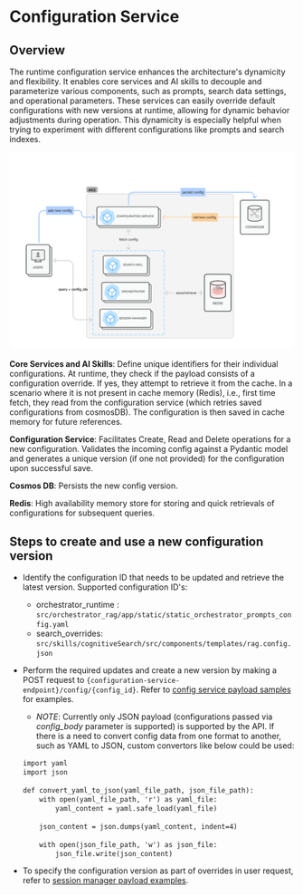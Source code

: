 # Configuration Service

## Overview
The runtime configuration service enhances the architecture's dynamicity and flexibility. It enables core services and AI skills to decouple and parameterize various components, such as prompts, search data settings, and operational parameters. These services can easily override default configurations with new versions at runtime, allowing for dynamic behavior adjustments during operation. This dynamicity is especially helpful when trying to experiment with different configurations like prompts and search indexes.


![Configuration Service](config_service.png)

**Core Services and AI Skills**: Define unique identifiers for their individual configurations. At runtime, they check if the payload consists of a configuration override. If yes, they attempt to retrieve it from the cache. In a scenario where it is not present in cache memory (Redis), i.e., first time fetch, they read from the configuration service (which retries saved configurations from cosmosDB). The configuration is then saved in cache memory for future references.  

**Configuration Service**: Facilitates Create, Read and Delete operations for a new configuration. Validates the incoming config against a Pydantic model and generates a unique version (if one not provided) for the configuration upon successful save.

**Cosmos DB**: Persists the new config version. 

**Redis**: High availability memory store for storing and quick retrievals of configurations for subsequent queries. 

## Steps to create and use a new configuration version
-  Identify the configuration ID that needs to be updated and retrieve the latest version. Supported configuration ID's:
    - orchestrator_runtime : `src/orchestrator_rag/app/static/static_orchestrator_prompts_config.yaml`
    - search_overrides: `src/skills/cognitiveSearch/src/components/templates/rag.config.json`
- Perform the required updates and create a new version by making a POST request to `{configuration-service-endpoint}/config/{config_id}`. Refer to [config service payload samples](../../docs/services/config_service.http) for examples.
    - _NOTE_: Currently only JSON payload (configurations passed via _config_body_ parameter is supported) is supported by the API. If there is a need to convert config data from one format to another, such as YAML to JSON, custom convertors like below could be used:

    ```
    import yaml
    import json

    def convert_yaml_to_json(yaml_file_path, json_file_path):
        with open(yaml_file_path, 'r') as yaml_file:
            yaml_content = yaml.safe_load(yaml_file)

        json_content = json.dumps(yaml_content, indent=4)

        with open(json_file_path, 'w') as json_file:
            json_file.write(json_content)
    ```
- To specify the configuration version as part of overrides in user request, refer to [session manager payload examples](../../docs/services/session_manager.http).
